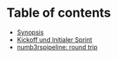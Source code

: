 # Table of contents

* [Synopsis](README.md)
* [Kickoff und Initialer Sprint](kickoff-und-initialer-sprint.md)
* [numb3rspipeline: round trip](numb3rspipeline-round-trip.md)

